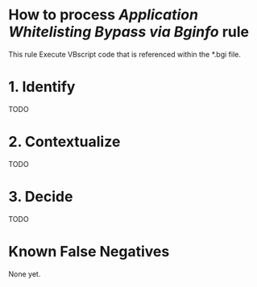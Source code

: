 # How to process *Application Whitelisting Bypass via Bginfo* rule
This rule Execute VBscript code that is referenced within the *.bgi file.

# 1. Identify
TODO

# 2. Contextualize
TODO

# 3. Decide
TODO

# Known False Negatives
None yet.

